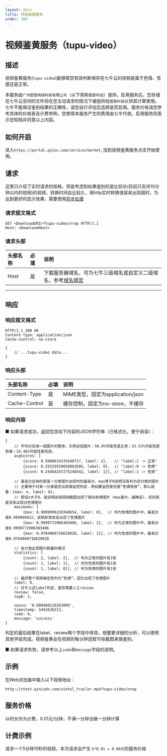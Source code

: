 ```yaml
---
layout: docs
title: 视频鉴黄服务
order: 300
---
```


<a id="tupu-video"></a>
# 视频鉴黄服务（tupu-video）

<a id="tupu-video-description"></a>
## 描述

视频鉴黄服务(`tupu-video`)能够帮您有效判断保存在七牛云的视频是属于色情、性感还是正常。

本服务由`广州图普网络科技有限公司`（以下简称`图普科技`）提供。启用服务后，您存储在七牛云空间的文件将在您主动请求的情况下被提供给`图普科技`以供其计算使用。七牛不能保证鉴别结果的正确性，请您自行评估后选择是否启用。服务价格请您参考具体的价格表及计费举例，您使用本服务产生的费用由七牛代收。启用服务则表示您知晓并同意以上内容。

<a id="tupu-video-open"></a>
## 如何开启

进入`https://portal.qiniu.com/service/market`, 找到视频鉴黄服务点击开始使用。

<a id="tupu-video-request"></a>
## 请求

这里只介绍了实时请求的规格，但是考虑到如果鉴别的是比较长(目前只支持10分钟以内的视频)的视频，转换时间会比较久，用http实时转换很容易出现超时，为达到更好的显示效果，需要使用[异步处理](http://developer.qiniu.com/docs/v6/api/overview/fop/persistent-fop.html)

<a id="tupu-video-request-syntax"></a>
### 请求报文格式

```
GET <DownloadURI>?tupu-video/nrop HTTP/1.1
Host: <DownloadHost>
```

<a id="tupu-video-request-header"></a>
### 请求头部

头部名称         | 必填 | 说明
:------------- | :--- | :------------------------------------------
Host           | 是   | 下载服务器域名，可为七牛三级域名或自定义二级域名，参考[域名绑定](http://kb.qiniu.com/53a48154 "域名绑定")

---

<a id="tupu-video-response"></a>
## 响应

<a id="tupu-video-response-syntax"></a>
### 响应报文格式

```
HTTP/1.1 200 OK
Content-Type: application/json
Cache-Control: no-store

{
    // ...tupu-video data...
}
```

<a id="tupu-video-response-header"></a>
### 响应头部

头部名称       | 必填 | 说明
:------------- | :--- | :------------------------------------------
Content-Type   | 是   | MIME类型，固定为application/json
Cache-Control  | 是   | 缓存控制，固定为no-store，不缓存

<a id="tupu-video-response-content"></a>
### 响应内容

■ 如果请求成功，返回包含如下内容的JSON字符串（已格式化，便于阅读）：  

```
{
    // 平均分反映一组图片的整体，示例这组图片：50.0%可能性是正常；25.53%可能性是色情；24.46%可能性是性感。
    avgScores: [
        {score: 0.5000619335640717, label: 2},   // "label:2 -> 正常"
        {score: 0.25529559658062695, label: 0},  // "label:0 -> 色情"
        {score: 0.24464247275246542, label: 1}], // "label:1 -> 性感"
 
    // 最高分反映的是某一分类图片出现时的最高分，max等于0说明没有判为该分类的图片
    // 主要用于对某一分类是否出现做监控判定，例如要监控是否是“色情视频”，那么就看：{max: n, label: 0}，
    // 假设n大于0，就说明这组视频截图出现了疑似色情图片（max越大，越确定），否则就是没有出现过色情图片
    maximums: [
        {max: 0.9999999220340654, label: 0},  // 判为色情的图片中，最高分是0.999999922，说明非常肯定出现了色情图片
        {max: 0.9999772906303406, label: 2},  // 判为正常的图片中，最高分是0.9999772906303406
        {max: 0.9784060716629028, label: 1}], // 判为性感的图片中，最高分是0.9784060716629028
 
    // 各分类出现图片数量的情况
    statistics: [
        {count: 2, label: 2},  // 判为正常的图片有2张
        {count: 1, label: 1},  // 判为性感的图片有1张
        {count: 1, label: 0}], // 判为色情的图片有1张
 
    // 最终整个视频被定性判为“色情”，因为出现了色情图片
    label: 0,
    // 对于上述label判定，是否需要人工review
    review: false,
    topN: 3,
 
    nonce: '0.809460110263899',
    timestamp: 1442636213,
    code: 0,
    message: 'success'
}
```

判定的最后结果在label、review两个字段中体现，想要更详细的分析，可以使用其他字段完成。视频鉴黄会在视频的每分钟选取10张截图来做鉴别。

■ 如果请求失败，请参考以上`code`和`message`字段的说明。

<a id="tupu-video-samples"></a>
## 示例

在Web浏览器中输入以下视频地址：  

```
http://ztest.qiniudn.com/sintel_trailer.mp4?tupu-video/nrop
```

<a id="tupu-video-price"></a>
## 服务价格

以时长作为计费，0.01元/分钟，不满一分钟当做一分钟计算

<a id="tupu-video-pirce-example"></a>
## 计费示例

请求一个5分钟10秒的视频，本次请求会产生 `6*0.01 = 0.06元`的服务价格

